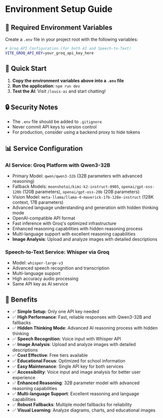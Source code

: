 # Environment Setup Guide

## 🔧 Required Environment Variables

Create a `.env` file in your project root with the following variables:

```bash
# Groq API Configuration (for both AI and Speech-to-Text)
VITE_GROQ_API_KEY=your_groq_api_key_here
```

## 🚀 Quick Start

1. **Copy the environment variables above into a `.env` file**
2. **Run the application**: `npm run dev`
3. **Test the AI**: Visit `/louis-ai` and start chatting!

## 🔒 Security Notes

- The `.env` file should be added to `.gitignore`
- Never commit API keys to version control
- For production, consider using a backend proxy to hide tokens

## 📊 Service Configuration

### **AI Service: Groq Platform with Qwen3-32B**
- Primary Model: `qwen/qwen3-32b` (32B parameters with advanced reasoning)
- Fallback Models: `moonshotai/kimi-k2-instruct-0905`, `openai/gpt-oss-120b` (120B parameters), `openai/gpt-oss-20b` (20B parameters)
- Vision Model: `meta-llama/llama-4-maverick-17b-128e-instruct` (128K context, 17B parameters)
- Advanced language understanding and generation with hidden thinking mode
- OpenAI-compatible API format
- Fast inference with Groq's optimized infrastructure
- Enhanced reasoning capabilities with hidden reasoning process
- Multi-language support with excellent reasoning capabilities
- **Image Analysis**: Upload and analyze images with detailed descriptions

### **Speech-to-Text Service: Whisper via Groq**
- Model: `whisper-large-v3`
- Advanced speech recognition and transcription
- Multi-language support
- High accuracy audio processing
- Same API key as AI service

## 🎯 Benefits

- ✅ **Simple Setup**: Only one API key needed
- ✅ **High Performance**: Fast, reliable responses with Qwen3-32B and fallbacks
- ✅ **Hidden Thinking Mode**: Advanced AI reasoning process with hidden thinking
- ✅ **Speech Recognition**: Voice input with Whisper API
- ✅ **Image Analysis**: Upload and analyze images with detailed descriptions
- ✅ **Cost Effective**: Free tiers available
- ✅ **Educational Focus**: Optimized for school information
- ✅ **Easy Maintenance**: Single API key for both services
- ✅ **Accessibility**: Voice input and image analysis for better user experience
- ✅ **Enhanced Reasoning**: 32B parameter model with advanced reasoning capabilities
- ✅ **Multi-language Support**: Excellent reasoning and language capabilities
- ✅ **Robust Fallbacks**: Multiple model fallbacks for reliability
- ✅ **Visual Learning**: Analyze diagrams, charts, and educational images